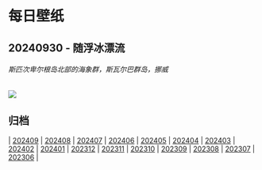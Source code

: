 # 每日壁纸

## 20240930 - 随浮冰漂流

###### 斯匹次卑尔根岛北部的海象群，斯瓦尔巴群岛，挪威

![](https://www.bing.com/th?id=OHR.WalrusNorway_ZH-CN5657804031_UHD.jpg)

## 归档

| [202409](/202409/README.md)
| [202408](/202408/README.md)
| [202407](/202407/README.md)
| [202406](/202406/README.md)
| [202405](/202405/README.md)
| [202404](/202404/README.md)
| [202403](/202403/README.md)
| [202402](/202402/README.md)
| [202401](/202401/README.md)
| [202312](/202312/README.md)
| [202311](/202311/README.md)
| [202310](/202310/README.md)
| [202309](/202309/README.md)
| [202308](/202308/README.md)
| [202307](/202307/README.md)
| [202306](/202306/README.md)
|